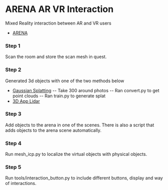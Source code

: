 # ARENA AR VR Interaction

Mixed Reality interaction between AR and VR users
* [ARENA](arenaxr.org)

### Step 1
Scan the room and store the scan mesh in quest.

### Step 2
Generated 3d objects with one of the two methods below
* [Gaussian Splatting](https://github.com/graphdeco-inria/gaussian-splatting)
-- Take 300 around photos
-- Ran convert.py to get point clouds
-- Ran train.py to generate splat
* [3D App Lidar](https://3dscannerapp.com/)

### Step 3
Add objects to the arena in one of the scenes. There is also a script that adds objects to the arena scene automatically. 

### Step 4
Run mesh_icp.py to localize the virtual objects with physical objects.

### Step 5
Run tools/interaction_button.py to include different buttons, display and way of interactions. 

